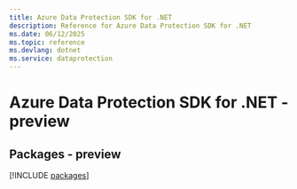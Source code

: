 ```yaml
---
title: Azure Data Protection SDK for .NET
description: Reference for Azure Data Protection SDK for .NET
ms.date: 06/12/2025
ms.topic: reference
ms.devlang: dotnet
ms.service: dataprotection
---
```

# Azure Data Protection SDK for .NET - preview
## Packages - preview
[!INCLUDE [packages](data-protection-index.md)]